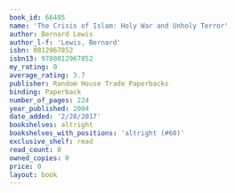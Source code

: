 ```yaml
---
book_id: 66485
name: 'The Crisis of Islam: Holy War and Unholy Terror'
author: Bernard Lewis
author_l-f: 'Lewis, Bernard'
isbn: 0812967852
isbn13: 9780812967852
my_rating: 0
average_rating: 3.7
publisher: Random House Trade Paperbacks
binding: Paperback
number_of_pages: 224
year_published: 2004
date_added: '2/28/2017'
bookshelves: altright
bookshelves_with_positions: 'altright (#60)'
exclusive_shelf: read
read_count: 0
owned_copies: 0
price: 0
layout: book
---
```

